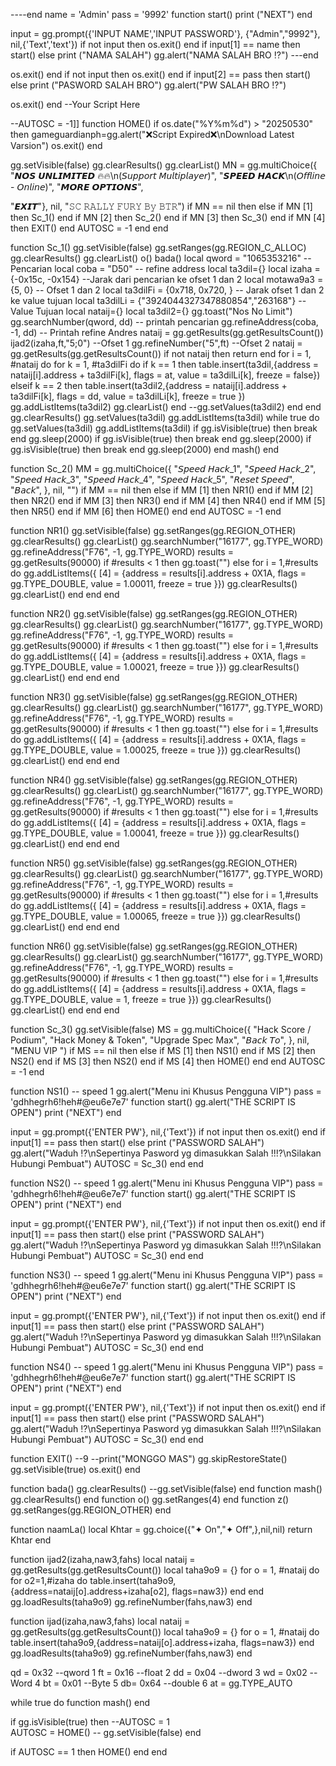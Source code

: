 ----end
name = 'Admin'
pass = '9992'
function start()
print ("NEXT")
end 

input = gg.prompt({'INPUT NAME','INPUT PASSWORD'}, {"Admin","9992"}, nil,{'Text','text'})
if not input then os.exit() end
if input[1] == name then start() else
print ("NAMA SALAH")
gg.alert("NAMA SALAH BRO ⁉️") 
---end

os.exit()
end 
if not input then os.exit() end
if input[2] == pass then start() else
print ("PASWORD SALAH BRO")
gg.alert("PW SALAH BRO ⁉️") 

os.exit()
end 
--Your Script Here

--AUTOSC = -1]]
function HOME()
if os.date("%Y%m%d") > "20250530" then
gameguardianph=gg.alert("❌Script Expired❌\nDownload Latest Varsion")
os.exit()
end


gg.setVisible(false)
gg.clearResults() gg.clearList()
MN = gg.multiChoice({
 "𝙉𝙊𝙎 𝙐𝙉𝙇𝙄𝙈𝙄𝙏𝙀𝘿 🔥🔥\n(𝘚𝘶𝘱𝘱𝘰𝘳𝘵 𝘔𝘶𝘭𝘵𝘪𝘱𝘭𝘢𝘺𝘦𝘳)",
 "𝙎𝙋𝙀𝙀𝘿 𝙃𝘼𝘾𝙆\n(𝘖𝘧𝘧𝘭𝘪𝘯𝘦 - 𝘖𝘯𝘭𝘪𝘯𝘦)",
 "𝙈𝙊𝙍𝙀 𝙊𝙋𝙏𝙄𝙊𝙉𝙎",

 "𝙀𝙓𝙄𝙏"}, nil, "𝚂𝙲 𝚁𝙰𝙻𝙻𝚈 𝙵𝚄𝚁𝚈 𝙱𝚢 𝙱𝚃𝚁")
if MN == nil then else
if MN [1] then Sc_1() end
if MN [2] then Sc_2() end
if MN [3] then Sc_3() end
if MN [4] then EXIT() end 
AUTOSC = -1   end  end

function Sc_1() 
gg.setVisible(false)
gg.setRanges(gg.REGION_C_ALLOC) 
gg.clearResults() gg.clearList()
o() bada()
local qword = "1065353216" -- Pencarian
local coba = "D50" -- refine address
local ta3dil={}
local izaha = {-0x15c, -0x154} --Jarak dari pencarian ke ofset 1 dan 2 
local motawa9a3 = {5, 0} -- Ofset 1 dan 2
local ta3dilFi = {0x718, 0x720, } -- Jarak ofset 1 dan 2 ke value tujuan
local ta3dilLi = {"3924044327347880854","263168"} --Value Tujuan
local nataij={}
local ta3dil2={}
gg.toast("Nos No Limit")
gg.searchNumber(qword, dd) -- printah pencarian 
gg.refineAddress(coba, -1, dd) -- Printah refine Andres
nataij = gg.getResults(gg.getResultsCount())
ijad2(izaha,ft,"5;0") --Ofset 1
gg.refineNumber("5",ft) --Ofset 2
nataij = gg.getResults(gg.getResultsCount())
if not nataij then return end
for i = 1, #nataij do
for k = 1, #ta3dilFi do
if k == 1 then
table.insert(ta3dil,{address = nataij[i].address + ta3dilFi[k], flags = at, value = ta3dilLi[k], freeze = false})
elseif k == 2 then
table.insert(ta3dil2,{address = nataij[i].address + ta3dilFi[k], flags = dd, value = ta3dilLi[k], freeze = true }) gg.addListItems(ta3dil2) gg.clearList() end
--gg.setValues(ta3dil2)
end
end
gg.clearResults()
gg.setValues(ta3dil)
gg.addListItems(ta3dil)
while true do
gg.setValues(ta3dil)
gg.addListItems(ta3dil)
if gg.isVisible(true) then break end
gg.sleep(2000)
if gg.isVisible(true) then break end
gg.sleep(2000)
if gg.isVisible(true) then break end
gg.sleep(2000)
end
mash()
end


function Sc_2() 
MM = gg.multiChoice({
 "𝘚𝘱𝘦𝘦𝘥 𝘏𝘢𝘤𝘬_1",
 "𝘚𝘱𝘦𝘦𝘥 𝘏𝘢𝘤𝘬_2",
 "𝘚𝘱𝘦𝘦𝘥 𝘏𝘢𝘤𝘬_3",
 "𝘚𝘱𝘦𝘦𝘥 𝘏𝘢𝘤𝘬_4",
 "𝘚𝘱𝘦𝘦𝘥 𝘏𝘢𝘤𝘬_5",
 "𝘙𝘦𝘴𝘦𝘵 𝘚𝘱𝘦𝘦𝘥",
 "𝘉𝘢𝘤𝘬", }, nil, "")
if MM == nil then else
if MM  [1] then NR1() end 
if MM  [2] then NR2() end
if MM  [3] then NR3() end 
if MM  [4] then NR4() end
if MM  [5] then NR5() end
if MM  [6] then HOME() end
end
AUTOSC = -1
end

function NR1() 
gg.setVisible(false)
gg.setRanges(gg.REGION_OTHER)
   gg.clearResults() gg.clearList() 
   gg.searchNumber("16177", gg.TYPE_WORD)
   gg.refineAddress("F76", -1, gg.TYPE_WORD)
   results = gg.getResults(90000)
if #results < 1 then gg.toast("") else
for i = 1,#results do
gg.addListItems({
[4] = {address = results[i].address + 0X1A,
flags = gg.TYPE_DOUBLE, value = 1.00011,
freeze = true }}) gg.clearResults() gg.clearList()
end end end

function NR2() 
gg.setVisible(false)
gg.setRanges(gg.REGION_OTHER)
   gg.clearResults() gg.clearList() 
   gg.searchNumber("16177", gg.TYPE_WORD)
   gg.refineAddress("F76", -1, gg.TYPE_WORD)
   results = gg.getResults(90000)
if #results < 1 then gg.toast("") else
for i = 1,#results do
gg.addListItems({
[4] = {address = results[i].address + 0X1A,
flags = gg.TYPE_DOUBLE, value = 1.00021,
freeze = true }}) gg.clearResults() gg.clearList() end end end

function NR3() 
gg.setVisible(false)
gg.setRanges(gg.REGION_OTHER)
   gg.clearResults() gg.clearList() 
   gg.searchNumber("16177", gg.TYPE_WORD)
   gg.refineAddress("F76", -1, gg.TYPE_WORD)
   results = gg.getResults(90000)
if #results < 1 then gg.toast("") else
for i = 1,#results do
gg.addListItems({
[4] = {address = results[i].address + 0X1A,
flags = gg.TYPE_DOUBLE, value = 1.00025,
freeze = true }}) gg.clearResults() gg.clearList() end end end

function NR4()
gg.setVisible(false)
gg.setRanges(gg.REGION_OTHER)
   gg.clearResults() gg.clearList() 
   gg.searchNumber("16177", gg.TYPE_WORD)
   gg.refineAddress("F76", -1, gg.TYPE_WORD)
   results = gg.getResults(90000)
if #results < 1 then gg.toast("") else
for i = 1,#results do
gg.addListItems({
[4] = {address = results[i].address + 0X1A,
flags = gg.TYPE_DOUBLE, value = 1.00041,
freeze = true }}) gg.clearResults() gg.clearList() end end end

function NR5() 
gg.setVisible(false)
gg.setRanges(gg.REGION_OTHER)
   gg.clearResults() gg.clearList() 
   gg.searchNumber("16177", gg.TYPE_WORD)
   gg.refineAddress("F76", -1, gg.TYPE_WORD)
   results = gg.getResults(90000)
if #results < 1 then gg.toast("") else
for i = 1,#results do
gg.addListItems({
[4] = {address = results[i].address + 0X1A,
flags = gg.TYPE_DOUBLE, value = 1.00065,
freeze = true }}) gg.clearResults() gg.clearList() end end end

function NR6() 
gg.setVisible(false)
gg.setRanges(gg.REGION_OTHER)
   gg.clearResults() gg.clearList() 
   gg.searchNumber("16177", gg.TYPE_WORD)
   gg.refineAddress("F76", -1, gg.TYPE_WORD)
   results = gg.getResults(90000)
if #results < 1 then gg.toast("") else
for i = 1,#results do
gg.addListItems({
[4] = {address = results[i].address + 0X1A,
flags = gg.TYPE_DOUBLE, value = 1,
freeze = true }}) gg.clearResults() gg.clearList() end end end

function Sc_3() 
gg.setVisible(false)
MS = gg.multiChoice({
 "Hack Score / Podium",
 "Hack Money & Token",
 "Upgrade Spec Max",
 "𝘉𝘢𝘤𝘬 𝘛𝘰", }, nil, "MENU VIP ")
if MS == nil then else
if MS  [1] then NS1() end 
if MS  [2] then NS2() end
if MS  [3] then NS2() end
if MS  [4] then HOME() end
end
AUTOSC = -1
end

function NS1() -- speed 1
gg.alert("Menu ini Khusus Pengguna VIP") 
pass = 'gdhhegrh6!heh#@eu6e7e7'
function start()
gg.alert("THE SCRIPT IS OPEN") 
print ("NEXT")
end 

input = gg.prompt({'ENTER PW'}, nil,{'Text'})
if not input then os.exit() end
if input[1] == pass then start() else
print ("PASSWORD SALAH")
gg.alert("Waduh ⁉️\nSepertinya Pasword yg dimasukkan Salah !!!?\nSilakan Hubungi Pembuat") 
AUTOSC =  Sc_3() end end

function NS2() -- speed 1
gg.alert("Menu ini Khusus Pengguna VIP") 
pass = 'gdhhegrh6!heh#@eu6e7e7'
function start()
gg.alert("THE SCRIPT IS OPEN") 
print ("NEXT")
end 

input = gg.prompt({'ENTER PW'}, nil,{'Text'})
if not input then os.exit() end
if input[1] == pass then start() else
print ("PASSWORD SALAH")
gg.alert("Waduh ⁉️\nSepertinya Pasword yg dimasukkan Salah !!!?\nSilakan Hubungi Pembuat") 
AUTOSC =  Sc_3() end end

function NS3() -- speed 1
gg.alert("Menu ini Khusus Pengguna VIP") 
pass = 'gdhhegrh6!heh#@eu6e7e7'
function start()
gg.alert("THE SCRIPT IS OPEN") 
print ("NEXT")
end 

input = gg.prompt({'ENTER PW'}, nil,{'Text'})
if not input then os.exit() end
if input[1] == pass then start() else
print ("PASSWORD SALAH")
gg.alert("Waduh ⁉️\nSepertinya Pasword yg dimasukkan Salah !!!?\nSilakan Hubungi Pembuat") 
AUTOSC =  Sc_3() end end

function NS4() -- speed 1
gg.alert("Menu ini Khusus Pengguna VIP") 
pass = 'gdhhegrh6!heh#@eu6e7e7'
function start()
gg.alert("THE SCRIPT IS OPEN") 
print ("NEXT")
end 

input = gg.prompt({'ENTER PW'}, nil,{'Text'})
if not input then os.exit() end
if input[1] == pass then start() else
print ("PASSWORD SALAH")
gg.alert("Waduh ⁉️\nSepertinya Pasword yg dimasukkan Salah !!!?\nSilakan Hubungi Pembuat") 
AUTOSC =  Sc_3() end end

function EXIT() --9
--print("MONGGO MAS")
gg.skipRestoreState()
gg.setVisible(true)
os.exit()
end

function bada()
gg.clearResults()
--gg.setVisible(false)
end
function mash()
gg.clearResults()
end
function o()
gg.setRanges(4)
end
function z()
gg.setRanges(gg.REGION_OTHER)
end

function naamLa()
local Khtar = gg.choice({"✦   On","✦   Off",},nil,nil)
return Khtar end

function ijad2(izaha,naw3,fahs)
local nataij = gg.getResults(gg.getResultsCount())
local taha9o9 = {}
for o = 1, #nataij do
for o2=1,#izaha do
table.insert(taha9o9,{address=nataij[o].address+izaha[o2], flags=naw3}) end end
gg.loadResults(taha9o9)
gg.refineNumber(fahs,naw3) end

function ijad(izaha,naw3,fahs)
local nataij = gg.getResults(gg.getResultsCount())
local taha9o9 = {}
for o = 1, #nataij do
table.insert(taha9o9,{address=nataij[o].address+izaha, flags=naw3}) end
gg.loadResults(taha9o9)
gg.refineNumber(fahs,naw3)
end

qd = 0x32 --qword 1
ft = 0x16 --float 2
dd = 0x04 --dword 3
wd = 0x02 --Word 4
bt = 0x01 --Byte 5
db= 0x64 --double 6
at = gg.TYPE_AUTO

while true do function mash() end

  if gg.isVisible(true) then
    --AUTOSC = 1   
    AUTOSC = HOME()
 --   gg.setVisible(false)
  end

if AUTOSC == 1 then HOME() 
    end 
end

